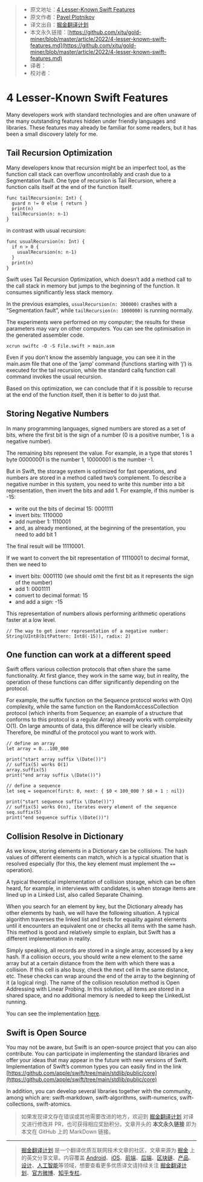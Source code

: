 > * 原文地址：[4 Lesser-Known Swift Features](https://betterprogramming.pub/4-lesser-known-swift-features-ddfbc9268aa9)
> * 原文作者：[Pavel Plotnikov](https://medium.com/@pavelplotnikov)
> * 译文出自：[掘金翻译计划](https://github.com/xitu/gold-miner)
> * 本文永久链接：[https://github.com/xitu/gold-miner/blob/master/article/2022/4-lesser-known-swift-features.md](https://github.com/xitu/gold-miner/blob/master/article/2022/4-lesser-known-swift-features.md)
> * 译者：
> * 校对者：

# 4 Lesser-Known Swift Features

Many developers work with standard technologies and are often unaware of the many outstanding features hidden under friendly languages and libraries. These features may already be familiar for some readers, but it has been a small discovery lately for me.

## Tail Recursion Optimization

Many developers know that recursion might be an imperfect tool, as the function call stack can overflow uncontrollably and crash due to a Segmentation fault. One type of recursion is Tail Recursion, where a function calls itself at the end of the function itself.

```
func tailRecursion(n: Int) {
  guard n != 0 else { return }
  print(n)
  tailRecursion(n: n-1)
}
```

in contrast with usual recursion:

```
func usualRecursion(n: Int) {
  if n > 0 {
    usualRecursion(n: n-1)
  }
  print(n)
}
```

Swift uses Tail Recursion Optimization, which doesn’t add a method call to the call stack in memory but jumps to the beginning of the function. It consumes significantly less stack memory.

In the previous examples, `usualRecursion(n: 300000)` crashes with a “Segmentation fault”, while `tailRecursion(n: 1000000)` is running normally.

The experiments were performed on my computer; the results for these parameters may vary on other computers.
You can see the optimisation in the generated assembler code.

```
xcrun swiftc -O -S File.swift > main.asm
```

Even if you don’t know the assembly language, you can see it in the main.asm file that one of the ‘jamp’ command (functions starting with ‘j’) is executed for the tail recursion, while the standard callq function call command invokes the usual recursion.

Based on this optimization, we can conclude that if it is possible to recurse at the end of the function itself, then it is better to do just that.

## Storing Negative Numbers

In many programming languages, signed numbers are stored as a set of bits, where the first bit is the sign of a number (0 is a positive number, 1 is a negative number).

The remaining bits represent the value. For example, in a type that stores 1 byte 00000001 is the number 1, 10000001 is the number -1.

But in Swift, the storage system is optimized for fast operations, and numbers are stored in a method called two’s complement. To describe a negative number in this system, you need to write this number into a bit representation, then invert the bits and add 1. For example, if this number is -15:

* write out the bits of decimal 15: 0001111
* invert bits: 1110000
* add number 1: 1110001
* and, as already mentioned, at the beginning of the presentation, you need to add bit 1

The final result will be 11110001.

If we want to convert the bit representation of 11110001 to decimal format, then we need to

* invert bits: 0001110 (we should omit the first bit as it represents the sign of the number)
* add 1: 0001111
* convert to decimal format: 15
* and add a sign: -15

This representation of numbers allows performing arithmetic operations faster at a low level.

```
// The way to get inner representation of a negative number:
String(UInt8(bitPattern: Int8(-15)), radix: 2)
```

## One function can work at a different speed

Swift offers various collection protocols that often share the same functionality. At first glance, they work in the same way, but in reality, the operation of these functions can differ significantly depending on the protocol.

For example, the suffix function on the Sequence protocol works with O(n) complexity, while the same function on the RandomAccessCollection protocol (which inherits from Sequence; an example of a structure that conforms to this protocol is a regular Array) already works with complexity O(1). On large amounts of data, this difference will be clearly visible. Therefore, be mindful of the protocol you want to work with.

```
// define an array
let array = 0...100_000

print("start array suffix \(Date())")
// suffix(5) works O(1)
array.suffix(5)
print("end array suffix \(Date())")

// define a sequence
let seq = sequence(first: 0, next: { $0 < 100_000 ? $0 + 1 : nil})

print("start sequence suffix \(Date())")
// suffix(5) works O(n), iterates every element of the sequence
seq.suffix(5)
print("end sequence suffix \(Date())")
```

## Collision Resolve in Dictionary

As we know, storing elements in a Dictionary can be collisions. The hash values of different elements can match, which is a typical situation that is resolved especially (for this, the key element must implement the `==` operation).

A typical theoretical implementation of collision storage, which can be often heard, for example, in interviews with candidates, is when storage items are lined up in a Linked List, also called Separate Chaining.

When you search for an element by key, but the Dictionary already has other elements by hash, we will have the following situation. A typical algorithm traverses the linked list and tests for equality against elements until it encounters an equivalent one or checks all items with the same hash. This method is good and relatively simple to explain, but Swift has a different implementation in reality.

Simply speaking, all records are stored in a single array, accessed by a key hash. If a collision occurs, you should write a new element to the same array but at a certain distance from the item with which there was a collision. If this cell is also busy, check the next cell in the same distance, etc. These checks can wrap around the end of the array to the beginning of it (a logical ring). The name of the collision resolution method is Open Addressing with Linear Probing. In this solution, all items are stored in a shared space, and no additional memory is needed to keep the LinkedList running.

You can see the implementation [here](https://github.com/apple/swift/blob/main/stdlib/public/core/Dictionary.swift).

## Swift is Open Source

You may not be aware, but Swift is an open-source project that you can also contribute. You can participate in implementing the standard libraries and offer your ideas that may appear in the future with new versions of Swift. Implementation of Swift’s common types you can easily find in the link [https://github.com/apple/swift/tree/main/stdlib/public/core](https://github.com/apple/swift/tree/main/stdlib/public/core)

In addition, you can develop several libraries together with the community, among which are: swift-markdown, swift-algorithms, swift-numerics, swift-collections, swift-atomics.

> 如果发现译文存在错误或其他需要改进的地方，欢迎到 [掘金翻译计划](https://github.com/xitu/gold-miner) 对译文进行修改并 PR，也可获得相应奖励积分。文章开头的 **本文永久链接** 即为本文在 GitHub 上的 MarkDown 链接。

---

> [掘金翻译计划](https://github.com/xitu/gold-miner) 是一个翻译优质互联网技术文章的社区，文章来源为 [掘金](https://juejin.im) 上的英文分享文章。内容覆盖 [Android](https://github.com/xitu/gold-miner#android)、[iOS](https://github.com/xitu/gold-miner#ios)、[前端](https://github.com/xitu/gold-miner#前端)、[后端](https://github.com/xitu/gold-miner#后端)、[区块链](https://github.com/xitu/gold-miner#区块链)、[产品](https://github.com/xitu/gold-miner#产品)、[设计](https://github.com/xitu/gold-miner#设计)、[人工智能](https://github.com/xitu/gold-miner#人工智能)等领域，想要查看更多优质译文请持续关注 [掘金翻译计划](https://github.com/xitu/gold-miner)、[官方微博](http://weibo.com/juejinfanyi)、[知乎专栏](https://zhuanlan.zhihu.com/juejinfanyi)。

